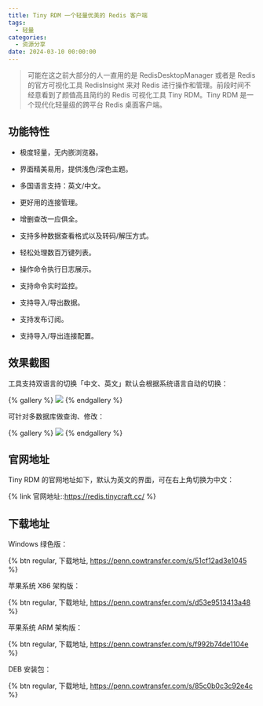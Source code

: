 ```yaml
---
title: Tiny RDM 一个轻量优美的 Redis 客户端
tags:
  - 轻量
categories:
  - 资源分享
date: 2024-03-10 00:00:00
---
```


> 可能在这之前大部分的人一直用的是 RedisDesktopManager 或者是 Redis 的官方可视化工具 RedisInsight 来对 Redis 进行操作和管理。前段时间不经意看到了颜值高且简约的 Redis 可视化工具 Tiny RDM。Tiny RDM 是一个现代化轻量级的跨平台 Redis 桌面客户端。

<!-- more -->

## 功能特性

* 极度轻量，无内嵌浏览器。

* 界面精美易用，提供浅色/深色主题。

* 多国语言支持：英文/中文。

* 更好用的连接管理。

* 增删查改一应俱全。

* 支持多种数据查看格式以及转码/解压方式。

* 轻松处理数百万键列表。

* 操作命令执行日志展示。

* 支持命令实时监控。

* 支持导入/导出数据。

* 支持发布订阅。

* 支持导入/导出连接配置。

## 效果截图

工具支持双语言的切换「中文、英文」默认会根据系统语言自动的切换：

{% gallery %}
![](https://cdn.dusays.com/2024/03/685-1.jpg)
{% endgallery %}

可针对多数据库做查询、修改：

{% gallery %}
![](https://cdn.dusays.com/2024/03/685-2.jpg)
{% endgallery %}

## 官网地址

Tiny RDM 的官网地址如下，默认为英文的界面，可在右上角切换为中文：

{% link 官网地址::https://redis.tinycraft.cc/ %}

## 下载地址

Windows 绿色版：

{% btn regular, 下载地址, https://penn.cowtransfer.com/s/51cf12ad3e1045 %}

苹果系统 X86 架构版：

{% btn regular, 下载地址, https://penn.cowtransfer.com/s/d53e9513413a48 %}

苹果系统 ARM 架构版：

{% btn regular, 下载地址, https://penn.cowtransfer.com/s/f992b74de1104e %}

DEB 安装包：

{% btn regular, 下载地址, https://penn.cowtransfer.com/s/85c0b0c3c92e4c %}